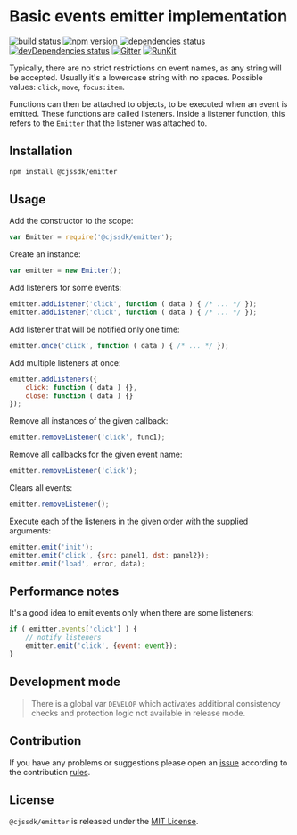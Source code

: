 Basic events emitter implementation
===================================

[![build status](https://img.shields.io/travis/cjssdk/emitter.svg?style=flat-square)](https://travis-ci.org/cjssdk/emitter)
[![npm version](https://img.shields.io/npm/v/@cjssdk/emitter.svg?style=flat-square)](https://www.npmjs.com/package/@cjssdk/emitter)
[![dependencies status](https://img.shields.io/david/cjssdk/emitter.svg?style=flat-square)](https://david-dm.org/cjssdk/emitter)
[![devDependencies status](https://img.shields.io/david/dev/cjssdk/emitter.svg?style=flat-square)](https://david-dm.org/cjssdk/emitter?type=dev)
[![Gitter](https://img.shields.io/badge/gitter-join%20chat-blue.svg?style=flat-square)](https://gitter.im/DarkPark/cjssdk)
[![RunKit](https://img.shields.io/badge/RunKit-try-yellow.svg?style=flat-square)](https://npm.runkit.com/@cjssdk/emitter)


Typically, there are no strict restrictions on event names, as any string will be accepted.
Usually it's a lowercase string with no spaces. Possible values: `click`, `move`, `focus:item`.

Functions can then be attached to objects, to be executed when an event is emitted.
These functions are called listeners. Inside a listener function, this refers to the `Emitter` that the listener was attached to.


## Installation ##

```bash
npm install @cjssdk/emitter
```


## Usage ##

Add the constructor to the scope:

```js
var Emitter = require('@cjssdk/emitter');
```

Create an instance:

```js
var emitter = new Emitter();
```

Add listeners for some events:

```js
emitter.addListener('click', function ( data ) { /* ... */ });
emitter.addListener('click', function ( data ) { /* ... */ });
```

Add listener that will be notified only one time:

```js
emitter.once('click', function ( data ) { /* ... */ });
```

Add multiple listeners at once:

```js
emitter.addListeners({
    click: function ( data ) {},
    close: function ( data ) {}
});
```

Remove all instances of the given callback:

```js
emitter.removeListener('click', func1);
```

Remove all callbacks for the given event name:

```js
emitter.removeListener('click');
```

Clears all events:

```js
emitter.removeListener();
```

Execute each of the listeners in the given order with the supplied arguments:

```js
emitter.emit('init');
emitter.emit('click', {src: panel1, dst: panel2});
emitter.emit('load', error, data);
```


## Performance notes ##

It's a good idea to emit events only when there are some listeners:

```js
if ( emitter.events['click'] ) {
    // notify listeners
    emitter.emit('click', {event: event});
}
```


## Development mode ##

> There is a global var `DEVELOP` which activates additional consistency checks and protection logic not available in release mode.


## Contribution ##

If you have any problems or suggestions please open an [issue](https://github.com/cjssdk/emitter/issues)
according to the contribution [rules](.github/contributing.md).


## License ##

`@cjssdk/emitter` is released under the [MIT License](license.md).
